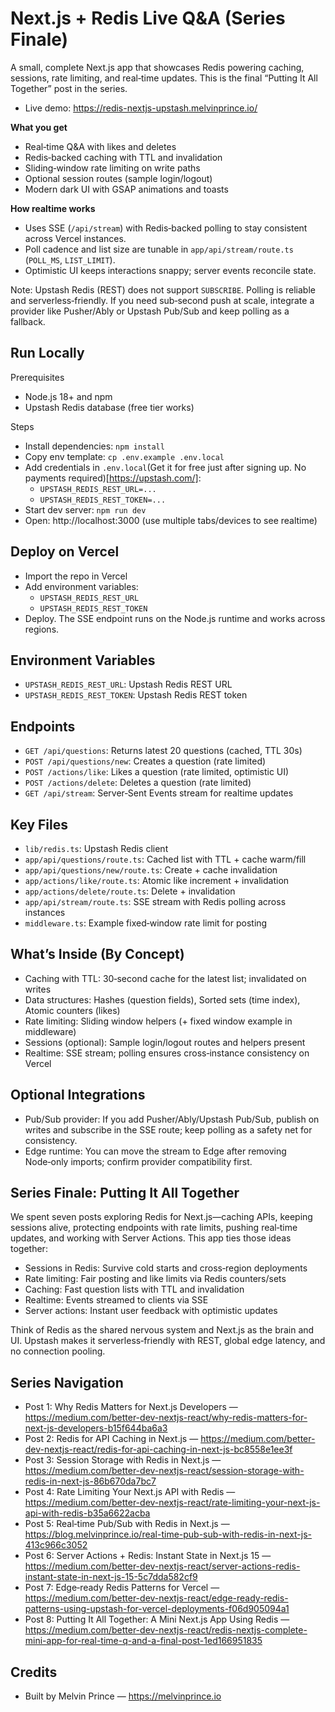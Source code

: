 # Next.js + Redis Live Q&A (Series Finale)

A small, complete Next.js app that showcases Redis powering caching, sessions, rate limiting, and real‑time updates. This is the final “Putting It All Together” post in the series.

- Live demo: https://redis-nextjs-upstash.melvinprince.io/

**What you get**

- Real‑time Q&A with likes and deletes
- Redis‑backed caching with TTL and invalidation
- Sliding‑window rate limiting on write paths
- Optional session routes (sample login/logout)
- Modern dark UI with GSAP animations and toasts

**How realtime works**

- Uses SSE (`/api/stream`) with Redis‑backed polling to stay consistent across Vercel instances.
- Poll cadence and list size are tunable in `app/api/stream/route.ts` (`POLL_MS`, `LIST_LIMIT`).
- Optimistic UI keeps interactions snappy; server events reconcile state.

Note: Upstash Redis (REST) does not support `SUBSCRIBE`. Polling is reliable and serverless‑friendly. If you need sub‑second push at scale, integrate a provider like Pusher/Ably or Upstash Pub/Sub and keep polling as a fallback.

## Run Locally

Prerequisites

- Node.js 18+ and npm
- Upstash Redis database (free tier works)

Steps

- Install dependencies: `npm install`
- Copy env template: `cp .env.example .env.local`
- Add credentials in `.env.local`(Get it for free just after signing up. No payments required)[https://upstash.com/]:
  - `UPSTASH_REDIS_REST_URL=...`
  - `UPSTASH_REDIS_REST_TOKEN=...`
- Start dev server: `npm run dev`
- Open: http://localhost:3000 (use multiple tabs/devices to see realtime)

## Deploy on Vercel

- Import the repo in Vercel
- Add environment variables:
  - `UPSTASH_REDIS_REST_URL`
  - `UPSTASH_REDIS_REST_TOKEN`
- Deploy. The SSE endpoint runs on the Node.js runtime and works across regions.

## Environment Variables

- `UPSTASH_REDIS_REST_URL`: Upstash Redis REST URL
- `UPSTASH_REDIS_REST_TOKEN`: Upstash Redis REST token

## Endpoints

- `GET /api/questions`: Returns latest 20 questions (cached, TTL 30s)
- `POST /api/questions/new`: Creates a question (rate limited)
- `POST /actions/like`: Likes a question (rate limited, optimistic UI)
- `POST /actions/delete`: Deletes a question (rate limited)
- `GET /api/stream`: Server‑Sent Events stream for realtime updates

## Key Files

- `lib/redis.ts`: Upstash Redis client
- `app/api/questions/route.ts`: Cached list with TTL + cache warm/fill
- `app/api/questions/new/route.ts`: Create + cache invalidation
- `app/actions/like/route.ts`: Atomic like increment + invalidation
- `app/actions/delete/route.ts`: Delete + invalidation
- `app/api/stream/route.ts`: SSE stream with Redis polling across instances
- `middleware.ts`: Example fixed‑window rate limit for posting

## What’s Inside (By Concept)

- Caching with TTL: 30‑second cache for the latest list; invalidated on writes
- Data structures: Hashes (question fields), Sorted sets (time index), Atomic counters (likes)
- Rate limiting: Sliding window helpers (+ fixed window example in middleware)
- Sessions (optional): Sample login/logout routes and helpers present
- Realtime: SSE stream; polling ensures cross‑instance consistency on Vercel

## Optional Integrations

- Pub/Sub provider: If you add Pusher/Ably/Upstash Pub/Sub, publish on writes and subscribe in the SSE route; keep polling as a safety net for consistency.
- Edge runtime: You can move the stream to Edge after removing Node‑only imports; confirm provider compatibility first.

## Series Finale: Putting It All Together

We spent seven posts exploring Redis for Next.js—caching APIs, keeping sessions alive, protecting endpoints with rate limits, pushing real‑time updates, and working with Server Actions. This app ties those ideas together:

- Sessions in Redis: Survive cold starts and cross‑region deployments
- Rate limiting: Fair posting and like limits via Redis counters/sets
- Caching: Fast question lists with TTL and invalidation
- Realtime: Events streamed to clients via SSE
- Server actions: Instant user feedback with optimistic updates

Think of Redis as the shared nervous system and Next.js as the brain and UI. Upstash makes it serverless‑friendly with REST, global edge latency, and no connection pooling.

## Series Navigation

- Post 1: Why Redis Matters for Next.js Developers — https://medium.com/better-dev-nextjs-react/why-redis-matters-for-next-js-developers-b15f644ba6a3
- Post 2: Redis for API Caching in Next.js — https://medium.com/better-dev-nextjs-react/redis-for-api-caching-in-next-js-bc8558e1ee3f
- Post 3: Session Storage with Redis in Next.js — https://medium.com/better-dev-nextjs-react/session-storage-with-redis-in-next-js-86b670da7bc7
- Post 4: Rate Limiting Your Next.js API with Redis — https://medium.com/better-dev-nextjs-react/rate-limiting-your-next-js-api-with-redis-b35a6622acba
- Post 5: Real‑time Pub/Sub with Redis in Next.js — https://blog.melvinprince.io/real-time-pub-sub-with-redis-in-next-js-413c966c3052
- Post 6: Server Actions + Redis: Instant State in Next.js 15 — https://medium.com/better-dev-nextjs-react/server-actions-redis-instant-state-in-next-js-15-5c7dda582cf9
- Post 7: Edge‑ready Redis Patterns for Vercel — https://medium.com/better-dev-nextjs-react/edge-ready-redis-patterns-using-upstash-for-vercel-deployments-f06d905094a1
- Post 8: Putting It All Together: A Mini Next.js App Using Redis — https://medium.com/better-dev-nextjs-react/redis-nextjs-complete-mini-app-for-real-time-q-and-a-final-post-1ed166951835

## Credits

- Built by Melvin Prince — https://melvinprince.io
